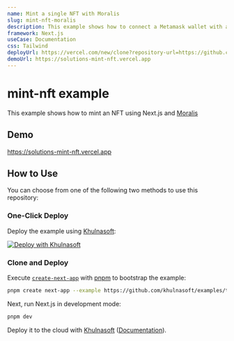 ```yaml
---
name: Mint a single NFT with Moralis
slug: mint-nft-moralis
description: This example shows how to connect a Metamask wallet with a Next.js app and how to mint NFTs using Moralis, a popular backend service provider for Web3 apps.
framework: Next.js
useCase: Documentation
css: Tailwind
deployUrl: https://vercel.com/new/clone?repository-url=https://github.com/khulnasoft/examples/tree/main/solutions/mint-nft&project-name=mint-nft&repository-name=mint-nft&env=NEXT_PUBLIC_APP_ID,NEXT_PUBLIC_SERVER_URL,NEXT_PUBLIC_SERVER_DOMAIN
demoUrl: https://solutions-mint-nft.vercel.app
---
```


# mint-nft example

This example shows how to mint an NFT using Next.js and [Moralis](https://moralis.io/)

## Demo

https://solutions-mint-nft.vercel.app

## How to Use

You can choose from one of the following two methods to use this repository:

### One-Click Deploy

Deploy the example using [Khulnasoft](https://vercel.com?utm_source=github&utm_medium=readme&utm_campaign=vercel-examples):

[![Deploy with Khulnasoft](https://vercel.com/button)](https://vercel.com/new/clone?repository-url=https://github.com/khulnasoft/examples/tree/main/solutions/mint-nft&project-name=mint-nft&repository-name=mint-nft&env=NEXT_PUBLIC_APP_ID,NEXT_PUBLIC_SERVER_URL,NEXT_PUBLIC_SERVER_DOMAIN)

### Clone and Deploy

Execute [`create-next-app`](https://github.com/khulnasoft/next.js/tree/canary/packages/create-next-app) with [pnpm](https://pnpm.io/installation) to bootstrap the example:

```bash
pnpm create next-app --example https://github.com/khulnasoft/examples/tree/main/solutions/mint-nft
```

Next, run Next.js in development mode:

```bash
pnpm dev
```

Deploy it to the cloud with [Khulnasoft](https://vercel.com/new?utm_source=github&utm_medium=readme&utm_campaign=edge-middleware-eap) ([Documentation](https://nextjs.org/docs/deployment)).

